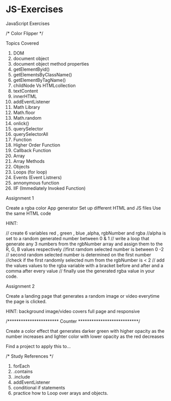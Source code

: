 # JS-Exercises
 JavaScript Exercises




/* Color Flipper */

 Topics Covered

 1. DOM
 2. document object
 3. document object method properties
 4. getElementByid()
 5. getElementsByClassName()
 6. getElementByTagName()
 7. childNode Vs HTMLcollection
 8. textContent
 9. innerHTML
 10. addEventListener
 11. Math Library
 12. Math.floor
 13. Math.random
 14. onlick()
 15.  querySelector
 16.  querySelectorAll
 17.  Function
 18.  Higher Order Function
 19.  Callback Function
 20.  Array
 21.  Array Methods
 22.  Objects
 23.  Loops (for loop)
 24.  Events (Event Listners)
 25.  annonymous function
 26.  IIF (Immediately Invoked Function)




 Assignment 1

 Create a rgba color App generator
 Set up different HTML and JS files
 Use the same HTML code 

 HINT:
 
// create 6 variables red , green , blue ,alpha, rgbNumber and rgba
//alpha is set to a random generated number between 0 & 1
// write a loop that generate any 3 numbers from the rgbNumber array and assign them to the R, G, B values respectively
//first ramdom selected number is between 0 -2
// second random selected number is determined on the first number
//check if the first randomly selected num from the rgbNumber is < 2
// add the values values to the rgba variable with a bracket before and after and a comma after every value
// finally use the generated rgba value in your code. 




 Assignment 2 

 Create a landing page that generates a random image or video everytime the page is clicked.

 HINT:
 background image/video covers full page and responsive 



/*********************** Counter ***************************/

Create a color effect that generates darker green with higher opacity as the number increases and lighter color with lower opacity as the red decreases 

Find a project to apply this to...


/* Study References */

1.  forEach
2.  .contains
3.  .include
4.  addEventListener
5.  conditional if statements
6.  practice how to Loop over arays and objects.

